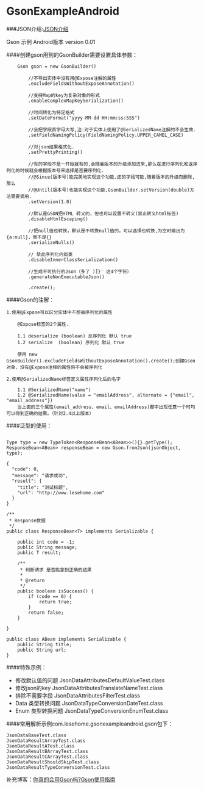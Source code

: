 # GsonExampleAndroid

###JSON介绍:[JSON介绍](http://www.json.org/json-zh.html)

Gson 示例  Android版本  version 0.01

####创建gson用到的GsonBuilder需要设置具体参数：

```
    Gson gson = new GsonBuilder()

        //不导出实体中没有用@Expose注解的属性
        .excludeFieldsWithoutExposeAnnotation()

        //支持Map的key为复杂对象的形式
        .enableComplexMapKeySerialization()

        //时间转化为特定格式
        .setDateFormat("yyyy-MM-dd HH:mm:ss:SSS")

        //会把字段首字母大写,注:对于实体上使用了@SerializedName注解的不会生效.
        .setFieldNamingPolicy(FieldNamingPolicy.UPPER_CAMEL_CASE)

        //对json结果格式化.
        .setPrettyPrinting()

        //有的字段不是一开始就有的,会随着版本的升级添加进来,那么在进行序列化和返序列化的时候就会根据版本号来选择是否要序列化.
        //@Since(版本号)能完美地实现这个功能.还的字段可能,随着版本的升级而删除,那么
        //@Until(版本号)也能实现这个功能,GsonBuilder.setVersion(double)方法需要调用.
        .setVersion(1.0)

        //默认是GSON把HTML 转义的，但也可以设置不转义(禁止转义html标签)
        .disableHtmlEscaping()

        //把null值也转换，默认是不转换null值的，可以选择也转换,为空时输出为{a:null}，而不是{}
        .serializeNulls()

        // 禁此序列化内部类
        .disableInnerClassSerialization()

        //生成不可执行的Json（多了 )]}' 这4个字符）
        .generateNonExecutableJson()

        .create();

```


####Gson的注解：

```
1.使用@Expose可以区分实体中不想被序列化的属性

    @Expose标签的2个属性.

    1.1 deserialize (boolean) 反序列化 默认 true
    1.2 serialize  (boolean) 序列化 默认 true

    使用 new GsonBuilder().excludeFieldsWithoutExposeAnnotation().create();创建Gson对象，没有@Expose注释的属性将不会被序列化

2.使用@SerializedName标签定义属性序列化后的名字

    1.1 @SerializedName("name")
    1.2 @SerializedName(value = "emailAddress", alternate = {"email", "email_address"})
    当上面的三个属性(email_address、email、emailAddress)都中出现任意一个时均可以得到正确的结果。（针对2.4以上版本）

```


####泛型的使用：

```

Type type = new TypeToken<ResponseBean<ABean>>(){}.getType();
ResponseBean<ABean> responseBean = new Gson.fromJson(jsonObject, type);

{
  "code": 0,
  "message": "请求成功",
  "result": {
    "title": "测试标题",
    "url": "http://www.lesehome.com"
  }
}

/**
 * Response数据
 */
public class ResponseBean<T> implements Serializable {

    public int code = -1;
    public String message;
    public T result;

    /**
     * 判断请求 是否能拿到正确的结果
     *
     * @return
     */
    public boolean isSuccess() {
        if (code == 0) {
            return true;
        }
        return false;
    }

}

public class ABean implements Serializable {
    public String title;
    public String url;
}

```

####特殊示例：

* 修改默认值的问题         JsonDataAttributesDefaultValueTest.class
* 修改json的key          JsonDataAttributesTranslateNameTest.class
* 排除不需要字段           JsonDataAttributesFilterTest.class
* Data 类型转换问题       JsonDataTypeConversionDateTest.class
* Enum 类型转换问题       JsonDataTypeConversionEnumTest.class


####常用解析示例com.lesehome.gsonexampleandroid.gson包下：


```
JsonDataBaseTest.class
JsonDataResultArrayTest.class
JsonDataResultATest.class
JsonDataResultBArrayTest.class
JsonDataResultCArrayTest.class
JsonDataResultShouldSkipTest.class
JsonDataResultTypeConversionTest.class
```


补充博客：[你真的会用Gson吗?Gson使用指南](http://www.jianshu.com/p/e740196225a4)

